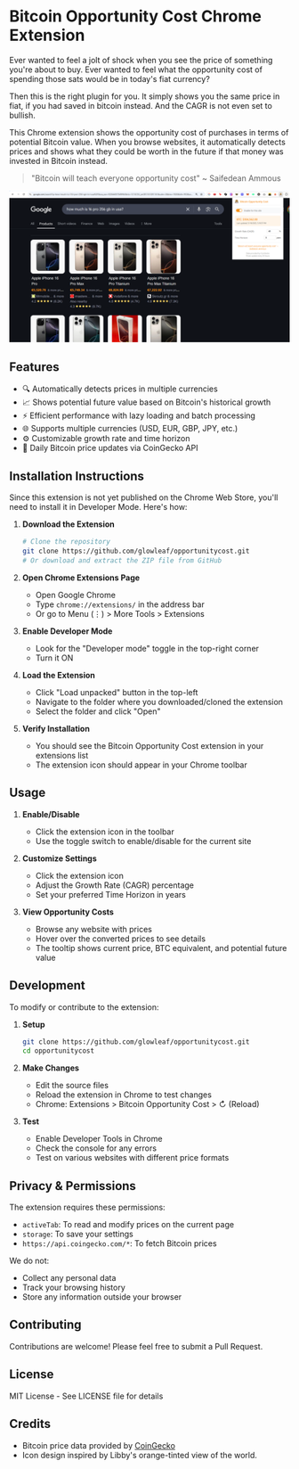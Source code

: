 # Bitcoin Opportunity Cost Chrome Extension

Ever wanted to feel a jolt of shock when you see the price of something you're about to buy. Ever wanted to feel what the opportunity cost of spending those sats would be in today's fiat currency?

Then this is the right plugin for you. It simply shows you the same price in fiat, if you had saved in bitcoin instead. And the CAGR is not even set to bullish.

This Chrome extension shows the opportunity cost of purchases in terms of potential Bitcoin value. When you browse websites, it automatically detects prices and shows what they could be worth in the future if that money was invested in Bitcoin instead.

> "Bitcoin will teach everyone opportunity cost" ~ Saifedean Ammous

![Bitcoin Opportunity Cost Extension](images/screenshot.png)

## Features

- 🔍 Automatically detects prices in multiple currencies
- 📈 Shows potential future value based on Bitcoin's historical growth
- ⚡ Efficient performance with lazy loading and batch processing
- 🌐 Supports multiple currencies (USD, EUR, GBP, JPY, etc.)
- ⚙️ Customizable growth rate and time horizon
- 🔄 Daily Bitcoin price updates via CoinGecko API

## Installation Instructions

Since this extension is not yet published on the Chrome Web Store, you'll need to install it in Developer Mode. Here's how:

1. **Download the Extension**
   ```bash
   # Clone the repository
   git clone https://github.com/glowleaf/opportunitycost.git
   # Or download and extract the ZIP file from GitHub
   ```

2. **Open Chrome Extensions Page**
   - Open Google Chrome
   - Type `chrome://extensions/` in the address bar
   - Or go to Menu (⋮) > More Tools > Extensions

3. **Enable Developer Mode**
   - Look for the "Developer mode" toggle in the top-right corner
   - Turn it ON

4. **Load the Extension**
   - Click "Load unpacked" button in the top-left
   - Navigate to the folder where you downloaded/cloned the extension
   - Select the folder and click "Open"

5. **Verify Installation**
   - You should see the Bitcoin Opportunity Cost extension in your extensions list
   - The extension icon should appear in your Chrome toolbar

## Usage

1. **Enable/Disable**
   - Click the extension icon in the toolbar
   - Use the toggle switch to enable/disable for the current site

2. **Customize Settings**
   - Click the extension icon
   - Adjust the Growth Rate (CAGR) percentage
   - Set your preferred Time Horizon in years

3. **View Opportunity Costs**
   - Browse any website with prices
   - Hover over the converted prices to see details
   - The tooltip shows current price, BTC equivalent, and potential future value

## Development

To modify or contribute to the extension:

1. **Setup**
   ```bash
   git clone https://github.com/glowleaf/opportunitycost.git
   cd opportunitycost
   ```

2. **Make Changes**
   - Edit the source files
   - Reload the extension in Chrome to test changes
   - Chrome: Extensions > Bitcoin Opportunity Cost > ↻ (Reload)

3. **Test**
   - Enable Developer Tools in Chrome
   - Check the console for any errors
   - Test on various websites with different price formats

## Privacy & Permissions

The extension requires these permissions:
- `activeTab`: To read and modify prices on the current page
- `storage`: To save your settings
- `https://api.coingecko.com/*`: To fetch Bitcoin prices

We do not:
- Collect any personal data
- Track your browsing history
- Store any information outside your browser

## Contributing

Contributions are welcome! Please feel free to submit a Pull Request.

## License

MIT License - See LICENSE file for details

## Credits

- Bitcoin price data provided by [CoinGecko](https://www.coingecko.com/)
- Icon design inspired by Libby's orange-tinted view of the world.